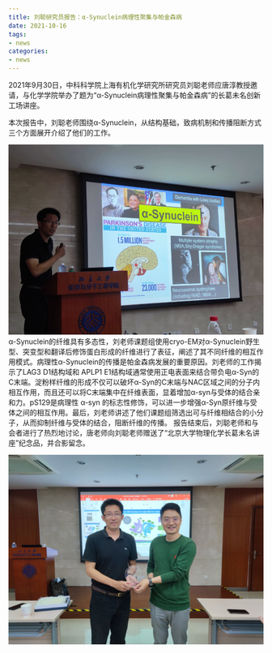 ```yaml
---
title: 刘聪研究员报告：α-Synuclein病理性聚集与帕金森病
date: 2021-10-16
tags:
- news
categories:
- news
---
```






2021年9月30日，中科科学院上海有机化学研究所研究员刘聪老师应唐淳教授邀请，与化学学院举办了题为“α-Synuclein病理性聚集与帕金森病”的长葛未名创新工场讲座。

<!--more-->

​	本次报告中，刘聪老师围绕α-Synuclein，从结构基础，致病机制和传播阻断方式三个方面展开介绍了他们的工作。

![刘聪研究员作报告](https://raw.githubusercontent.com/DF-Master/yidapicbed/main/markdown/20211016151438.png)
	α-Synuclein的纤维具有多态性，刘老师课题组使用cryo-EM对α-Synuclein野生型、突变型和翻译后修饰蛋白形成的纤维进行了表征，阐述了其不同纤维的相互作用模式。病理性α-Synuclein的传播是帕金森病发展的重要原因。刘老师的工作揭示了LAG3 D1结构域和 APLP1 E1结构域通常使用正电表面来结合带负电α-Syn的C末端。淀粉样纤维的形成不仅可以破坏α-Syn的C末端与NAC区域之间的分子内相互作用，而且还可以将C末端集中在纤维表面，显着增加α-syn与受体的结合亲和力。pS129是病理性 α-syn 的标志性修饰，可以进一步增强α-Syn原纤维与受体之间的相互作用。最后，刘老师讲述了他们课题组筛选出可与纤维相结合的小分子，从而抑制纤维与受体的结合，阻断纤维的传播。
	报告结束后，刘聪老师和与会者进行了热烈地讨论，唐老师向刘聪老师赠送了“北京大学物理化学长葛未名讲座”纪念品，并合影留念。

![合影留念](https://raw.githubusercontent.com/DF-Master/yidapicbed/main/markdown/20211016151421.png)
